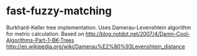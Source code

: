 fast-fuzzy-matching
===================

Burkhard-Keller tree implementation. Uses Damerau-Levenshtein algorithm for metric calculation.
Based on http://blog.notdot.net/2007/4/Damn-Cool-Algorithms-Part-1-BK-Trees
http://en.wikipedia.org/wiki/Damerau%E2%80%93Levenshtein_distance
